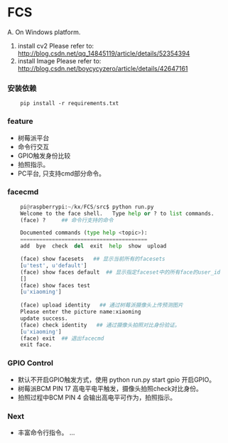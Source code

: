 # FCS

A. On Windows platform.
1. install cv2
	Please refer to: http://blog.csdn.net/qq_14845119/article/details/52354394
2. install Image
	Please refer to: http://blog.csdn.net/boycycyzero/article/details/42647161


### 安装依赖
```
    pip install -r requirements.txt
```

### feature
* 树莓派平台
* 命令行交互
* GPIO触发身份比较
* 拍照指示。
* PC平台, 只支持cmd部分命令。

### facecmd
``` python
    pi@raspberrypi:~/kx/FCS/src$ python run.py 
    Welcome to the face shell.   Type help or ? to list commands.
    (face) ?     ## 命令行支持的命令

    Documented commands (type help <topic>):
    ========================================
    add  bye  check  del  exit  help  show  upload

    (face) show facesets   ## 显示当前所有的facesets
    [u'test', u'default']
    (face) show faces default  ## 显示指定faceset中的所有face的user_id
    []
    (face) show faces test
    [u'xiaoming']
 
    (face) upload identity   ## 通过树莓派摄像头上传预测图片
    Please enter the picture name:xiaoming
    update success.
    (face) check identity   ## 通过摄像头拍照对比身份验证。
    [u'xiaoming']
    (face) exit  ## 退出facecmd
    exit face.
```

### GPIO Control
* 默认不开启GPIO触发方式，使用 python run.py start gpio 开启GPIO。
* 树莓派BCM PIN 17 高电平电平触发，摄像头拍照check对比身份。
* 拍照过程中BCM PIN 4 会输出高电平可作为，拍照指示。

### Next
* 丰富命令行指令。
...